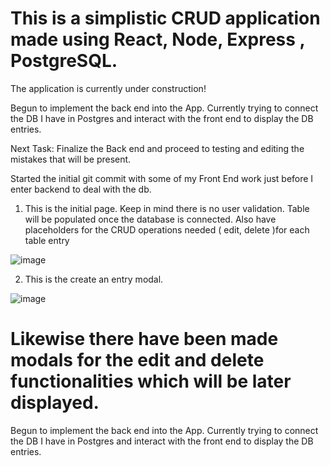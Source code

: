 # This is a simplistic CRUD application made using React, Node, Express , PostgreSQL.

The application is currently under construction!


Begun to implement the back end into the App. Currently trying to connect the DB I have in Postgres and interact with the front end to display the DB entries. 

Next Task: Finalize the Back end and proceed to testing and editing the mistakes that will be present. 

Started the initial git commit with some of my Front End work just before I enter backend to deal with the db.

1. This is the initial page. Keep in mind there is no user validation.
   Table will be populated once the database is connected. Also have placeholders for the CRUD operations needed ( edit, delete )for each table entry 


![image](https://user-images.githubusercontent.com/91724132/149516086-f1ed6e8f-bcbc-41b1-9038-09d2edaa59e4.png)



2. This is the create an entry modal.

![image](https://user-images.githubusercontent.com/91724132/149516115-25544f5b-9263-451d-bc62-13abecfa9a3d.png)


# Likewise there have been made modals for the edit and delete functionalities which will be later displayed.


Begun to implement the back end into the App. Currently trying to connect the DB I have in Postgres and interact with the front end to display the DB entries. 
